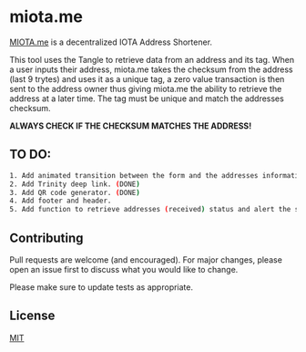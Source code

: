 # miota.me

[MIOTA.me](https://miota.me/) is a decentralized IOTA Address Shortener. 

This tool uses the Tangle to retrieve data from an address and its tag. When a user inputs their address, miota.me takes the checksum from the address (last 9 trytes) and uses it as a unique tag, a zero value transaction is then sent to the address owner thus giving miota.me the ability to retrieve the address at a later time. The tag must be unique and match the addresses checksum.

**ALWAYS CHECK IF THE CHECKSUM MATCHES THE ADDRESS!**
## TO DO:


```bash
1. Add animated transition between the form and the addresses information page.
2. Add Trinity deep link. (DONE)
3. Add QR code generator. (DONE)
4. Add footer and header.
5. Add function to retrieve addresses (received) status and alert the sender tx was sent.
```

## Contributing
Pull requests are welcome (and encouraged). For major changes, please open an issue first to discuss what you would like to change.

Please make sure to update tests as appropriate.

## License
[MIT](https://choosealicense.com/licenses/mit/)
